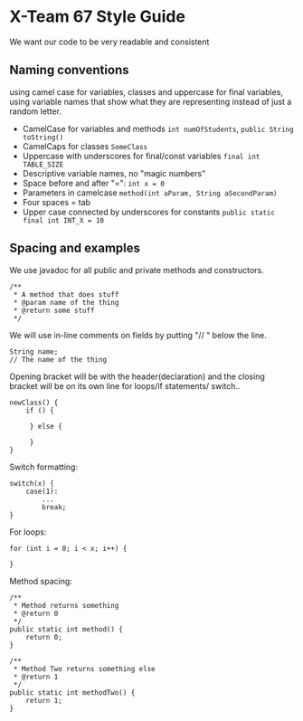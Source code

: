# X-Team 67 Style Guide

We want our code to be very readable and consistent

## Naming conventions

 using camel case for variables, classes and uppercase for final variables, using variable names that show what they are representing instead of just a random letter.

 * CamelCase for variables and methods `int numOfStudents`, `public String toString()`
 * CamelCaps for classes `SomeClass`
 * Uppercase with underscores for final/const variables `final int TABLE_SIZE`
 * Descriptive variable names, no "magic numbers"
 * Space before and after "=": `int x = 0`
 * Parameters in camelcase `method(int aParam, String aSecondParam)`
 * Four spaces = tab
 * Upper case connected by underscores for constants `public static final int INT_X = 10`


## Spacing and examples

We use javadoc for all public and private methods and constructors.
```
/**
 * A method that does stuff
 * @param name of the thing
 * @return some stuff
 */
 ```

We will use in-line comments on fields by putting "// " below the line.
```
String name;
// The name of the thing
```


Opening bracket will be with the header(declaration) and the closing bracket will be on its own line for loops/if statements/ switch..
```
newClass() {
    if () {

     } else {

     }
}
```


Switch formatting:
```
switch(x) {
	case(1):
		...
		break;
}
```
For loops:

```
for (int i = 0; i < x; i++) {

}
```

Method spacing:
```
/**
 * Method returns something
 * @return 0
 */
public static int method() {
	return 0;
}

/**
 * Method Two returns something else
 * @return 1
 */
public static int methodTwo() {
	return 1;
}
```
